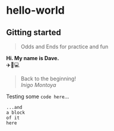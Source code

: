 # hello-world
## Gitting started

>Odds and Ends for practice and fun

**Hi.  My name is Dave.**<br>
:airplane::guitar::computer:

> Back to the beginning!<br>
    _Inigo Montoya_

Testing some `code here`...
```
...and 
a block
of it
here
```

